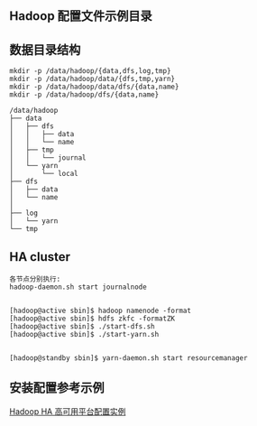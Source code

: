 ## Hadoop 配置文件示例目录
## 数据目录结构

```
mkdir -p /data/hadoop/{data,dfs,log,tmp}
mkdir -p /data/hadoop/data/{dfs,tmp,yarn}
mkdir -p /data/hadoop/data/dfs/{data,name}
mkdir -p /data/hadoop/dfs/{data,name}

/data/hadoop
├── data
│   ├── dfs
│   │   ├── data
│   │   └── name
│   ├── tmp
│   │   └── journal
│   └── yarn
│       └── local
├── dfs
│   ├── data
│   └── name
│
├── log
│   └── yarn
└── tmp

```

HA cluster
----

```
各节点分别执行:
hadoop-daemon.sh start journalnode


[hadoop@active sbin]$ hadoop namenode -format
[hadoop@active sbin]$ hdfs zkfc -formatZK
[hadoop@active sbin]$ ./start-dfs.sh
[hadoop@active sbin]$ ./start-yarn.sh


[hadoop@standby sbin]$ yarn-daemon.sh start resourcemanager

```

## 安装配置参考示例
[Hadoop HA 高可用平台配置实例](http://www.jevic.cn/2017/01/23/hadoop-ha/)


